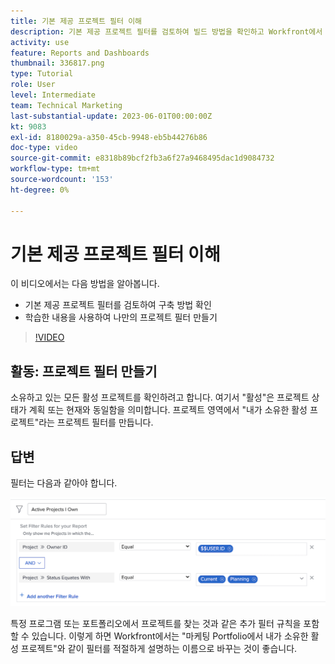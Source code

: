 ```yaml
---
title: 기본 제공 프로젝트 필터 이해
description: 기본 제공 프로젝트 필터를 검토하여 빌드 방법을 확인하고 Workfront에서 고유한 프로젝트 필터를 만드는 방법을 알아봅니다.
activity: use
feature: Reports and Dashboards
thumbnail: 336817.png
type: Tutorial
role: User
level: Intermediate
team: Technical Marketing
last-substantial-update: 2023-06-01T00:00:00Z
kt: 9083
exl-id: 8180029a-a350-45cb-9948-eb5b44276b86
doc-type: video
source-git-commit: e8318b89bcf2fb3a6f27a9468495dac1d9084732
workflow-type: tm+mt
source-wordcount: '153'
ht-degree: 0%

---
```


# 기본 제공 프로젝트 필터 이해

이 비디오에서는 다음 방법을 알아봅니다.

* 기본 제공 프로젝트 필터를 검토하여 구축 방법 확인
* 학습한 내용을 사용하여 나만의 프로젝트 필터 만들기

>[!VIDEO](https://video.tv.adobe.com/v/336817/?quality=12&learn=on)


## 활동: 프로젝트 필터 만들기

소유하고 있는 모든 활성 프로젝트를 확인하려고 합니다. 여기서 &quot;활성&quot;은 프로젝트 상태가 계획 또는 현재와 동일함을 의미합니다. 프로젝트 영역에서 &quot;내가 소유한 활성 프로젝트&quot;라는 프로젝트 필터를 만듭니다.

## 답변

필터는 다음과 같아야 합니다.

![프로젝트 필터를 만드는 화면 이미지](assets/opening-built-in-project-filters-1.png)

특정 프로그램 또는 포트폴리오에서 프로젝트를 찾는 것과 같은 추가 필터 규칙을 포함할 수 있습니다. 이렇게 하면 Workfront에서는 &quot;마케팅 Portfolio에서 내가 소유한 활성 프로젝트&quot;와 같이 필터를 적절하게 설명하는 이름으로 바꾸는 것이 좋습니다.
